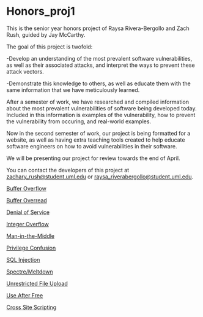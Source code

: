 # Honors_proj1

This is the senior year honors project of Raysa Rivera-Bergollo and Zach Rush, guided by Jay McCarthy. 

The goal of this project is twofold:
  
  -Develop an understanding of the most prevalent software vulnerabilities, as well as their associated attacks, and interpret the ways to    prevent these attack vectors.
  
  -Demonstrate this knowledge to others, as well as educate them with the same information that we have meticulously learned.
  
After a semester of work, we have researched and compiled information about the most prevalent vulnerabilities of software being developed today. Included in this information is examples of the vulnerability, how to prevent the vulnerability from occuring, and real-world examples. 

Now in the second semester of work, our project is being formatted for a website, as well as having extra teaching tools created to help educate software engineers on how to avoid vulnerabilities in their software. 

We will be presenting our project for review towards the end of April. 

You can contact the developers of this project at zachary_rush@student.uml.edu or raysa_riverabergollo@student.uml.edu.

[Buffer Overflow](https://raysarivera.github.io/Honors_proj1/Lesson/BufferOverflow_lesson)

[Buffer Overread](https://raysarivera.github.io/Honors_proj1/Lesson/BufferOverread_lesson)

[Denial of Service](https://raysarivera.github.io/Honors_proj1/Lesson/DenialOfService_lesson)

[Integer Overflow](https://raysarivera.github.io/Honors_proj1/Lesson/IntegerOverflow_lesson)

[Man-in-the-Middle](https://raysarivera.github.io/Honors_proj1/Lesson/Man-in-the-Middle_lesson)

[Privilege Confusion](https://raysarivera.github.io/Honors_proj1/Lesson/PrivilegeConfusion_lesson)

[SQL Injection](https://raysarivera.github.io/Honors_proj1/Lesson/SQLInjection_lesson)

[Spectre/Meltdown](https://raysarivera.github.io/Honors_proj1/Lesson/SpectreMeltdown_lesson)

[Unrestricted File Upload](https://raysarivera.github.io/Honors_proj1/Lesson/UnrestrictedFileUpload_lesson)

[Use After Free](https://raysarivera.github.io/Honors_proj1/Lesson/UseAfterFree_lesson)

[Cross Site Scripting](https://raysarivera.github.io/Honors_proj1/Lesson/XSS_lesson)

